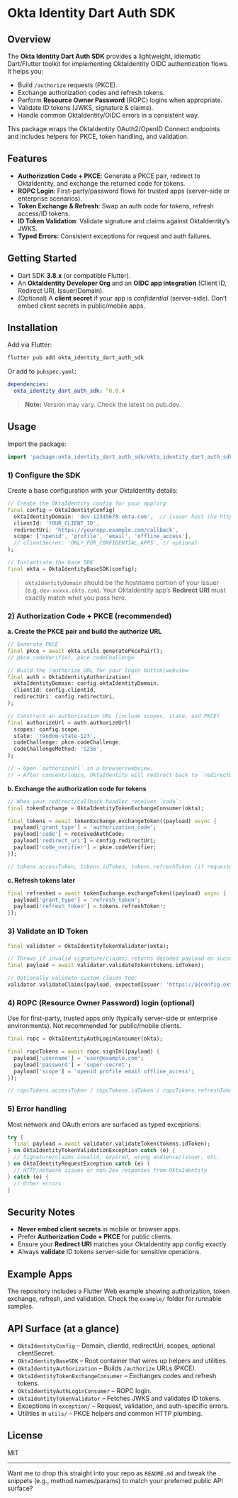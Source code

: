 # Okta Identity Dart Auth SDK

## Overview

The **Okta Identity Dart Auth SDK** provides a lightweight, idiomatic Dart/Flutter toolkit for implementing OktaIdentity OIDC authentication flows. It helps you:

* Build `/authorize` requests (PKCE).
* Exchange authorization codes and refresh tokens.
* Perform **Resource Owner Password** (ROPC) logins when appropriate.
* Validate ID tokens (JWKS, signature & claims).
* Handle common OktaIdentity/OIDC errors in a consistent way.

This package wraps the OktaIdentity OAuth2/OpenID Connect endpoints and includes helpers for PKCE, token handling, and validation.

## Features

* **Authorization Code + PKCE**: Generate a PKCE pair, redirect to OktaIdentity, and exchange the returned code for tokens.
* **ROPC Login**: First-party/password flows for trusted apps (server-side or enterprise scenarios).
* **Token Exchange & Refresh**: Swap an auth code for tokens, refresh access/ID tokens.
* **ID Token Validation**: Validate signature and claims against OktaIdentity’s JWKS.
* **Typed Errors**: Consistent exceptions for request and auth failures.

## Getting Started

* Dart SDK **3.8.x** (or compatible Flutter).
* An **OktaIdentity Developer Org** and an **OIDC app integration** (Client ID, Redirect URI, Issuer/Domain).
* (Optional) A **client secret** if your app is *confidential* (server-side). Don’t embed client secrets in public/mobile apps.

## Installation

Add via Flutter:

```bash
flutter pub add okta_identity_dart_auth_sdk
```

Or add to `pubspec.yaml`:

```yaml
dependencies:
  okta_identity_dart_auth_sdk: ^0.0.4
```

> **Note:** Version may vary. Check the latest on pub.dev.

## Usage

Import the package:

```dart
import 'package:okta_identity_dart_auth_sdk/okta_identity_dart_auth_sdk.dart';
```

### 1) Configure the SDK

Create a base configuration with your OktaIdentity details:

```dart
// Create the OktaIdentity config for your app/org
final config = OktaIdentityConfig(
  oktaIdentityDomain: 'dev-12345678.okta.com',  // issuer host (no https://)
  clientId: 'YOUR_CLIENT_ID',
  redirectUri: 'https://yourapp.example.com/callback',
  scope: ['openid', 'profile', 'email', 'offline_access'],
  // clientSecret: 'ONLY_FOR_CONFIDENTIAL_APPS', // optional
);

// Instantiate the base SDK
final okta = OktaIdentityBaseSDK(config);
```

> `oktaIdentityDomain` should be the hostname portion of your issuer (e.g. `dev-xxxxx.okta.com`). Your OktaIdentity app’s **Redirect URI** must exactly match what you pass here.

### 2) Authorization Code + PKCE (recommended)

**a. Create the PKCE pair and build the authorize URL**

```dart
// Generate PKCE
final pkce = await okta.utils.generatePkcePair();
// pkce.codeVerifier, pkce.codeChallenge

// Build the /authorize URL for your login button/webview
final auth = OktaIdentityAuthorization(
  oktaIdentityDomain: config.oktaIdentityDomain,
  clientId: config.clientId,
  redirectUri: config.redirectUri,
);

// Construct an authorization URL (include scopes, state, and PKCE)
final authorizeUrl = auth.authorizeUrl(
  scopes: config.scope,
  state: 'random-state-123',
  codeChallenge: pkce.codeChallenge,
  codeChallengeMethod: 'S256',
);

// → Open `authorizeUrl` in a browser/webview.
// → After consent/login, OktaIdentity will redirect back to `redirectUri` with `?code=...&state=...`
```

**b. Exchange the authorization code for tokens**

```dart
// When your redirect/callback handler receives `code`:
final tokenExchange = OktaIdentityTokenExchangeConsumer(okta);

final tokens = await tokenExchange.exchangeToken((payload) async {
  payload['grant_type'] = 'authorization_code';
  payload['code'] = receivedAuthCode;
  payload['redirect_uri'] = config.redirectUri;
  payload['code_verifier'] = pkce.codeVerifier;
});

// tokens.accessToken, tokens.idToken, tokens.refreshToken (if requested)
```

**c. Refresh tokens later**

```dart
final refreshed = await tokenExchange.exchangeToken((payload) async {
  payload['grant_type'] = 'refresh_token';
  payload['refresh_token'] = tokens.refreshToken!;
});
```

### 3) Validate an ID Token

```dart
final validator = OktaIdentityTokenValidator(okta);

// Throws if invalid signature/claims; returns decoded payload on success.
final payload = await validator.validateToken(tokens.idToken);

// Optionally validate custom claims too:
validator.validateClaims(payload, expectedIssuer: 'https://${config.oktaIdentityDomain}/oauth2/default');
```

### 4) ROPC (Resource Owner Password) login (optional)

Use for first-party, trusted apps only (typically server-side or enterprise environments). Not recommended for public/mobile clients.

```dart
final ropc = OktaIdentityAuthLoginConsumer(okta);

final ropcTokens = await ropc.signIn((payload) {
  payload['username'] = 'user@example.com';
  payload['password'] = 'super-secret';
  payload['scope'] = 'openid profile email offline_access';
});

// ropcTokens.accessToken / ropcTokens.idToken / ropcTokens.refreshToken
```

### 5) Error handling

Most network and OAuth errors are surfaced as typed exceptions:

```dart
try {
  final payload = await validator.validateToken(tokens.idToken);
} on OktaIdentityTokenValidationException catch (e) {
  // Signature/claims invalid, expired, wrong audience/issuer, etc.
} on OktaIdentityRequestException catch (e) {
  // HTTP/network issues or non-2xx responses from OktaIdentity
} catch (e) {
  // Other errors
}
```

## Security Notes

* **Never embed client secrets** in mobile or browser apps.
* Prefer **Authorization Code + PKCE** for public clients.
* Ensure your **Redirect URI** matches your OktaIdentity app config exactly.
* Always **validate** ID tokens server-side for sensitive operations.

## Example Apps

The repository includes a Flutter Web example showing authorization, token exchange, refresh, and validation. Check the `example/` folder for runnable samples.

## API Surface (at a glance)

* `OktaIdentityConfig` – Domain, clientId, redirectUri, scopes, optional clientSecret.
* `OktaIdentityBaseSDK` – Root container that wires up helpers and utilities.
* `OktaIdentityAuthorization` – Builds `/authorize` URLs (PKCE).
* `OktaIdentityTokenExchangeConsumer` – Exchanges codes and refresh tokens.
* `OktaIdentityAuthLoginConsumer` – ROPC login.
* `OktaIdentityTokenValidator` – Fetches JWKS and validates ID tokens.
* Exceptions in `exception/` – Request, validation, and auth-specific errors.
* Utilities in `utils/` – PKCE helpers and common HTTP plumbing.

## License

MIT

---

Want me to drop this straight into your repo as `README.md` and tweak the snippets (e.g., method names/params) to match your preferred public API surface?
